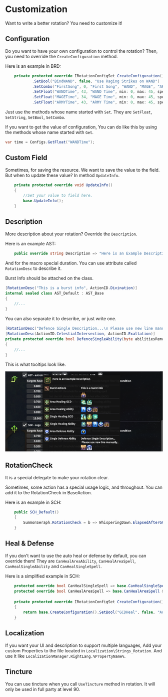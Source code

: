 

# Customization

Want to write a better rotation? You need to customize it!



## Configuration

Do you want to have your own configuration to control the rotation? Then, you need to override the `CreateConfiguration` method.

Here is an example in BRD:

``` c#
    private protected override IRotationConfigSet CreateConfiguration() => base.CreateConfiguration()
            .SetBool("BindWAND", false, "Use Raging Strikes on WAND")
            .SetCombo("FirstSong", 0, "First Song", "WAND", "MAGE", "ARMY")
            .SetFloat("WANDTime", 43, "WAND Time", min: 0, max: 45, speed: 1)
            .SetFloat("MAGETime", 34, "MAGE Time", min: 0, max: 45, speed: 1)
            .SetFloat("ARMYTime", 43, "ARMY Time", min: 0, max: 45, speed: 1);
```

Just use the methods whose name started with `Set`. They are `SetFloat`, `SetString`, `SetBool`, `SetCombo`.

If you want to get the value of configuration, You can do like this by using the methods whose name started with `Get`.

```c#
var time = Configs.GetFloat("WANDTime");
```



## Custom Field

Sometimes, for saving the resource. We want to save the value to the field. But when to update these value? In  method `UpdateInfo`.

``` c#
    private protected override void UpdateInfo() 
    {
        //Set your value to field here.
        base.UpdateInfo();
    }
```



## Description

More description about your rotation? Override the `Description`.

Here is an example AST:

``` c#
    public override string Description => "Here is an Example Description.";
```

And for the macro special duration. You can use attribute called `RotationDesc` to describe it. 

Burst Info should be attached on the class.

``` c#
[RotationDesc("This is a burst info", ActionID.Divination)]
internal sealed class AST_Default : AST_Base
{
    //...
}
```

You can also separate it to describe, or just write one.

``` c#
[RotationDesc("Defence Single Description...\n Please use new line manually..")]
[RotationDesc(ActionID.CelestialIntersection, ActionID.Exaltation)]
private protected override bool DefenceSingleAbility(byte abilitiesRemaining, out IAction act)
{
    //...
}
```

This is what tooltips look like.

![Description Example](assets/image-20230227112019649.png)

## RotationCheck

It is a special delegate to make your rotation clear.

Sometimes, some action has a special usage logic, and throughout. You can add it to the RotationCheck in BaseAction.

Here is an example in SCH:

``` c#
    public SCH_Default()
    {
        SummonSeraph.RotationCheck = b => WhisperingDawn.ElapsedAfterGCD(1) || FeyIllumination.ElapsedAfterGCD(1) || FeyBlessing.ElapsedAfterGCD(1);
    }
```



## Heal & Defense

If you don't want to use the auto heal or defense by default, you can override them! They are `CanHealAreaAbility`, `CanHealAreaSpell`, `CanHealSingleAbility` and `CanHealSingleSpell`.

Here is a simplified example in SCH:

```c#
    protected override bool CanHealSingleSpell => base.CanHealSingleSpell && Configs.GetBool("GCDHeal");
    protected override bool CanHealAreaSpell => base.CanHealAreaSpell && Configs.GetBool("GCDHeal");

    private protected override IRotationConfigSet CreateConfiguration()
    {
        return base.CreateConfiguration().SetBool("GCDHeal", false, "Aut use GCD to heal");
    }
```



## Localization

If you want your UI and description to support multiple languages, Add your custom Properties to the file located in `Localization\Strings_Rotation`. And use it like `LocalizationManager.RightLang.%PropertyName%`.



## Tincture

You can use tincture when you call `UseTincture` method in rotation. It will only be used in full party at level 90.